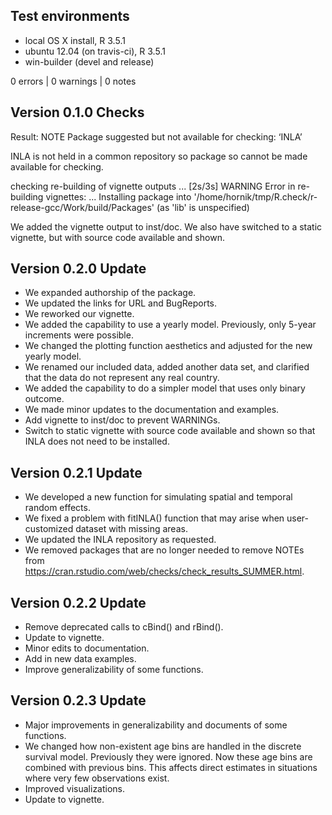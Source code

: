 ## Test environments
* local OS X install, R 3.5.1
* ubuntu 12.04 (on travis-ci), R 3.5.1
* win-builder (devel and release)

0 errors | 0 warnings | 0 notes

## Version 0.1.0 Checks

Result: NOTE 
    Package suggested but not available for checking: ‘INLA’ 
    
INLA is not held in a common repository so package so cannot be made available for checking.

checking re-building of vignette outputs ... [2s/3s] WARNING
Error in re-building vignettes:
  ...
Installing package into '/home/hornik/tmp/R.check/r-release-gcc/Work/build/Packages'
(as 'lib' is unspecified)

We added the vignette output to inst/doc. We also have switched to a static vignette, but with source code available and shown.

## Version 0.2.0 Update

* We expanded authorship of the package.
* We updated the links for URL and BugReports.
* We reworked our vignette.
* We added the capability to use a yearly model. Previously, only 5-year increments were possible.
* We changed the plotting function aesthetics and adjusted for the new yearly model. 
* We renamed our included data, added another data set, and clarified that the data do not represent any real country.
* We added the capability to do a simpler model that uses only binary outcome.
* We made minor updates to the documentation and examples.
* Add vignette to inst/doc to prevent WARNINGs.
* Switch to static vignette with source code available and shown so that INLA does not need to be installed.

## Version 0.2.1 Update
* We developed a new function for simulating spatial and temporal random effects.
* We fixed a problem with fitINLA() function that may arise when user-customized dataset with missing areas.
* We updated the INLA repository as requested.
* We removed packages that are no longer needed to remove NOTEs from https://cran.rstudio.com/web/checks/check_results_SUMMER.html.

## Version 0.2.2 Update
* Remove deprecated calls to cBind() and rBind().
* Update to vignette.
* Minor edits to documentation.
* Add in new data examples.
* Improve generalizability of some functions.

## Version 0.2.3 Update
* Major improvements in generalizability and documents of some functions.
* We changed how non-existent age bins are handled in the discrete survival model. Previously they were ignored. Now these age bins are combined with previous bins. This affects direct estimates in situations where very few observations exist.
* Improved visualizations.
* Update to vignette.

